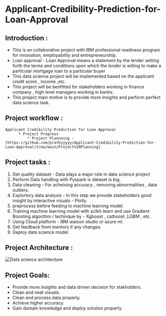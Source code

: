 # Applicant-Credibility-Prediction-for-Loan-Approval

## Introduction :
- This is an collaborative project with IBM professional readiness
program for innovation, employability and entrepreneurship.
- Loan approval - Loan Approval means a statement by the lender setting forth the terms and conditions upon which the lender is willing to make a particular mortgage loan to a particular buyer
- This data science project will be implemented based on the applicant credit score , income ,etc.
- This project will be benfitted for stakeholders working in finance company , high level managers working in banks.
- This project main motive is to provide more insights and perform perfect data science task.

## Project workflow :
    Applicant Credibility Prediction for Loan Approval
          * Project Progress
              * Project Plannning - [https://github.com/prathyyyyy/Applicant-Credibility-Prediction-for-Loan-Approval/tree/main/Project%20Planning]

## Project tasks : 
1. Get quality dataset - Data plays a major role in data science project
2. Perform Data handling with Pyspark is dataset is big.
3. Data cleaning - For acheiving accuracy , removing abnormalities , data outliers.
4. Explortory data analysis - In this step we provide stakeholders good insight by interactive visuals - Plotly.
5. preprocess before feeding to machine learning model.
6. Training machine learning model with scikit-learn and use Gradient Boosting algorithm / technique by - Xgboost , catboost ,LGBM , etc.
7. Using Cloud platform - IBM watson studio or azure ml.
8. Get feedback from mentors if any changes.
9. Deploy data science model.

## Project Architecture :
![Data science architecture](https://ashutoshtripathicom.files.wordpress.com/2021/08/image-3.png)

## Project Goals:
- Provide more insights and data driven decision for stakholders.
- Clean and neat visuals.
- Clean and process data properly.
- Achieve higher accuracy.
- Gain domain knowledge and deploy solution properly.
 
